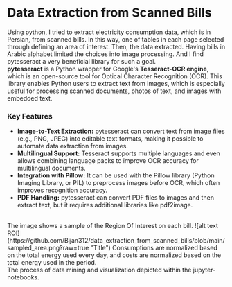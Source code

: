 # Data Extraction from Scanned Bills
Using python, I tried to extract electricity consumption data, which is in Persian, from scanned bills. In this way, one of tables in each page selected through defining an area of interest. Then, the data extracted. Having bills in Arabic alphabet limited the choices into image processing. And I find pytesseract a very beneficial library for such a goal.
<br/>
**pytesseract** is a Python wrapper for Google's **Tesseract-OCR engine**, which is an open-source tool for Optical Character Recognition (OCR). This library enables Python users to extract text from images, which is especially useful for processing scanned documents, photos of text, and images with embedded text.
<br/>
### Key Features
* **Image-to-Text Extraction:** pytesseract can convert text from image files (e.g., PNG, JPEG) into editable text formats, making it possible to automate data extraction from images.
* **Multilingual Support:** Tesseract supports multiple languages and even allows combining language packs to improve OCR accuracy for multilingual documents.
* **Integration with Pillow:** It can be used with the Pillow library (Python Imaging Library, or PIL) to preprocess images before OCR, which often improves recognition accuracy.
* **PDF Handling:** pytesseract can convert PDF files to images and then extract text, but it requires additional libraries like pdf2image.
<br/>
The image shows a sample of the Region Of Interest on each bill.
![alt text ROI](https://github.com/Bijan312/data_extraction_from_scanned_bills/blob/main/sampled_area.png?raw=true "Title")
Consumptions are normalized based on the total energy used every day, and costs are normalized based on the total energy used in the period.
<br/>
The process of data mining and visualization depicted within the jupyter-notebooks.

